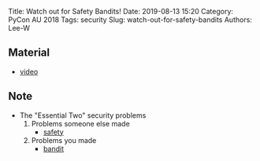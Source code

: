 Title: Watch out for Safety Bandits!
Date: 2019-08-13 15:20
Category: PyCon AU 2018
Tags: security
Slug: watch-out-for-safety-bandits
Authors: Lee-W


## Material

* [video](https://2018.pycon-au.org/talks/43518-watch-out-for-safety-bandits/)

## Note

* The "Essential Two" security problems
    1. Problems someone else made
        * [safety](https://github.com/pyupio/safety)
    2. Problems you made
        * [bandit](https://github.com/PyCQA/bandit)
